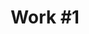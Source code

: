---
id_key: '7'
image: image_00034.jpg
thumbnail: thumb_image_00034.jpg
title: 'Work #1  '
dimensions: '200 × 250  '
medium: Acrylic on canavs
year: '2009'
artist: Blair Payne  
notes: ephemeral nature of the human condition
galleries: lemon
permalink: "/new/7.html"
layout: single-work
---
